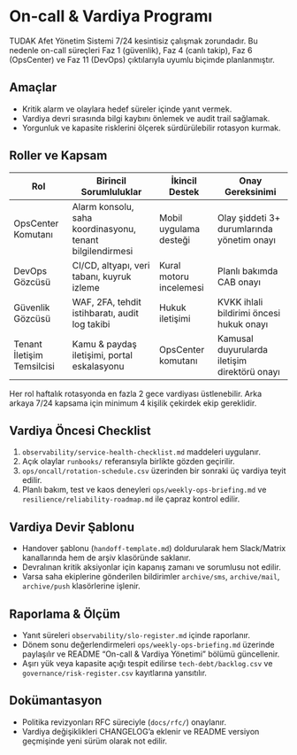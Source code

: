 # On-call & Vardiya Programı

TUDAK Afet Yönetim Sistemi 7/24 kesintisiz çalışmak zorundadır. Bu nedenle on-call süreçleri Faz 1 (güvenlik), Faz 4 (canlı takip), Faz 6 (OpsCenter) ve Faz 11 (DevOps) çıktılarıyla uyumlu biçimde planlanmıştır.

## Amaçlar
- Kritik alarm ve olaylara hedef süreler içinde yanıt vermek.
- Vardiya devri sırasında bilgi kaybını önlemek ve audit trail sağlamak.
- Yorgunluk ve kapasite risklerini ölçerek sürdürülebilir rotasyon kurmak.

## Roller ve Kapsam
| Rol | Birincil Sorumluluklar | İkincil Destek | Onay Gereksinimi |
| --- | --- | --- | --- |
| OpsCenter Komutanı | Alarm konsolu, saha koordinasyonu, tenant bilgilendirmesi | Mobil uygulama desteği | Olay şiddeti 3+ durumlarında yönetim onayı |
| DevOps Gözcüsü | CI/CD, altyapı, veri tabanı, kuyruk izleme | Kural motoru incelemesi | Planlı bakımda CAB onayı |
| Güvenlik Gözcüsü | WAF, 2FA, tehdit istihbaratı, audit log takibi | Hukuk iletişimi | KVKK ihlali bildirimi öncesi hukuk onayı |
| Tenant İletişim Temsilcisi | Kamu & paydaş iletişimi, portal eskalasyonu | OpsCenter komutanı | Kamusal duyurularda iletişim direktörü onayı |

Her rol haftalık rotasyonda en fazla 2 gece vardiyası üstlenebilir. Arka arkaya 7/24 kapsama için minimum 4 kişilik çekirdek ekip gereklidir.

## Vardiya Öncesi Checklist
1. `observability/service-health-checklist.md` maddeleri uygulanır.
2. Açık olaylar `runbooks/` referansıyla birlikte gözden geçirilir.
3. `ops/oncall/rotation-schedule.csv` üzerinden bir sonraki üç vardiya teyit edilir.
4. Planlı bakım, test ve kaos deneyleri `ops/weekly-ops-briefing.md` ve `resilience/reliability-roadmap.md` ile çapraz kontrol edilir.

## Vardiya Devir Şablonu
- Handover şablonu (`handoff-template.md`) doldurularak hem Slack/Matrix kanallarında hem de arşiv klasöründe saklanır.
- Devralınan kritik aksiyonlar için kapanış zamanı ve sorumlusu not edilir.
- Varsa saha ekiplerine gönderilen bildirimler `archive/sms`, `archive/mail`, `archive/push` klasörlerine işlenir.

## Raporlama & Ölçüm
- Yanıt süreleri `observability/slo-register.md` içinde raporlanır.
- Dönem sonu değerlendirmeleri `ops/weekly-ops-briefing.md` üzerinde paylaşılır ve README “On-call & Vardiya Yönetimi” bölümü güncellenir.
- Aşırı yük veya kapasite açığı tespit edilirse `tech-debt/backlog.csv` ve `governance/risk-register.csv` kayıtlarına yansıtılır.

## Dokümantasyon
- Politika revizyonları RFC süreciyle (`docs/rfc/`) onaylanır.
- Vardiya değişiklikleri CHANGELOG’a eklenir ve README versiyon geçmişinde yeni sürüm olarak not edilir.
